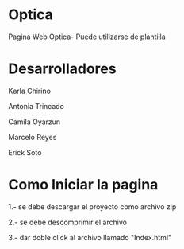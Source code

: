 # Optica
Pagina Web Optica- Puede utilizarse de plantilla

# Desarrolladores 

Karla Chirino

Antonia Trincado

Camila Oyarzun 

Marcelo Reyes

Erick Soto

# Como Iniciar la pagina
1.- se debe descargar el proyecto como archivo zip

2.- se debe descomprimir el archivo

3.- dar doble click al archivo llamado "Index.html" 
